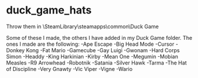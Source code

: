 # duck_game_hats
Throw them in \SteamLibrary\steamapps\common\Duck Game

Some of these I made, the others I have added in my Duck Game folder. The ones I made are the following:
-Ape Escape
-Big Head Mode
-Cursor
-Donkey Kong
-Fat Mario
-Gamecube
-Gay Luigi
-Gwonam
-Hard Corps Simon
-Headdy
-King Harkinian
-Kirby
-Mean One
-Megumin
-Mobian Measles
-R9 Arrowhead
-Robotnik
-Satania
-Silver Hawk
-Tarma
-The Hat of Discipline
-Very Gnawty
-Vic Viper
-Vigne
-Wario